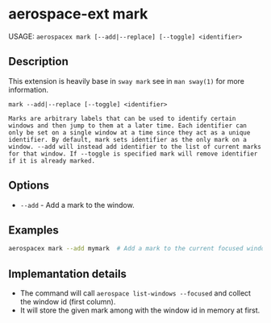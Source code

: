 # aerospace-ext mark

USAGE: `aerospacex mark [--add|--replace] [--toggle] <identifier>`

## Description

This extension is heavily base in `sway mark` see in `man sway(1)` for more information.

```text
mark --add|--replace [--toggle] <identifier>

Marks are arbitrary labels that can be used to identify certain windows and then jump to them at a later time. Each identifier can only be set on a single window at a time since they act as a unique identifier. By default, mark sets identifier as the only mark on a window. --add will instead add identifier to the list of current marks for that window. If --toggle is specified mark will remove identifier if it is already marked.
```

## Options

- `--add` - Add a mark to the window.

## Examples

```bash
aerospacex mark --add mymark  # Add a mark to the current focused window
```

## Implemantation details

 - The command will call `aerospace list-windows --focused` and collect the window id (first column).
 - It will store the given mark among with the window id in memory at first.
